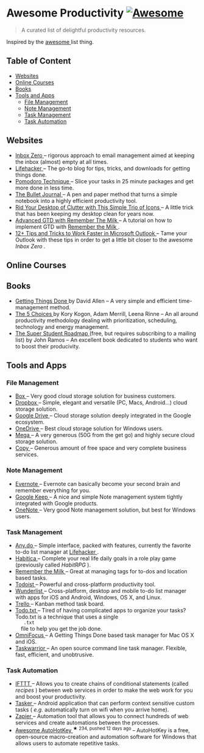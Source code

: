 <h1>
 Awesome Productivity
 <a href="https://github.com/sindresorhus/awesome">
  <img alt="Awesome" src="https://cdn.rawgit.com/sindresorhus/awesome/d7305f38d29fed78fa85652e3a63e154dd8e8829/media/badge.svg"/>
 </a>
</h1>
<blockquote>
 <p>
  A curated list of delightful productivity resources.
 </p>
</blockquote>
<p>
 Inspired by the
 <a href="https://github.com/sindresorhus/awesome">
  awesome
 </a>
 list thing.
</p>
<h2>
 Table of Content
</h2>
<ul>
 <li>
  <a href="#websites">
   Websites
  </a>
 </li>
 <li>
  <a href="#online-courses">
   Online Courses
  </a>
 </li>
 <li>
  <a href="#books">
   Books
  </a>
 </li>
 <li>
  <a href="#tools-and-apps">
   Tools and Apps
  </a>
  <ul>
   <li>
    <a href="#file-management">
     File Management
    </a>
   </li>
   <li>
    <a href="#note-management">
     Note Management
    </a>
   </li>
   <li>
    <a href="#task-management">
     Task Management
    </a>
   </li>
   <li>
    <a href="#task-automation">
     Task Automation
    </a>
   </li>
  </ul>
 </li>
</ul>
<h2>
 Websites
</h2>
<ul>
 <li>
  <a href="http://www.43folders.com/izero">
   Inbox Zero
  </a>
  – rigorous approach to email management aimed at keeping the inbox (almost) empty at all times.
 </li>
 <li>
  <a href="http://lifehacker.com/">
   Lifehacker
  </a>
  – The go-to blog for tips, tricks, and downloads for getting things done.
 </li>
 <li>
  <a href="http://pomodorotechnique.com/">
   Pomodoro Technique
  </a>
  – Slice your tasks in 25 minute packages and get more done in less time.
 </li>
 <li>
  <a href="http://bulletjournal.com/">
   The Bullet Journal
  </a>
  – A pen and paper method that turns a simple notebook into a highly efficient productivity tool.
 </li>
 <li>
  <a href="http://lifehacker.com/5901487/rid-your-desktop-of-clutter-with-this-simple-trio-of-icons">
   Rid Your Desktop of Clutter with This Simple Trio of Icons
  </a>
  – A little trick that has been keeping my desktop clean for years now.
 </li>
 <li>
  <a href="http://blog.rememberthemilk.com/post/116665489183/guest-post-advanced-gtd-with-remember-the-milk">
   Advanced GTD with Remember The Milk
  </a>
  – A tutorial on how to implement GTD with
  <a href="https://www.rememberthemilk.com">
   Remember the Milk
  </a>
  .
 </li>
 <li>
  <a href="http://lifehacker.com/12-tips-and-tricks-to-work-faster-in-microsoft-outlook-1540483009">
   12+ Tips and Tricks to Work Faster in Microsoft Outlook
  </a>
  – Tame your Outlook with these tips in order to get a little bit closer to the awesome
  <em>
   Inbox Zero
  </em>
  .
 </li>
</ul>
<h2>
 Online Courses
</h2>
<h2>
 Books
</h2>
<ul>
 <li>
  <a href="https://gettingthingsdone.com/store/product.php?productid=17035&cat=3&page">
   Getting Things Done
  </a>
  by David Allen – A very simple and efficient time-management method.
 </li>
 <li>
  <a href="http://books.simonandschuster.ca/The-5-Choices/Kory-Kogon/9781476711713">
   The 5 Choices
  </a>
  by Kory Kogon, Adam Merrill, Leena Rinne – An all around productivity methodology dealing with prioritization, scheduling, technology and energy management.
 </li>
 <li>
  <a href="http://thestudentpower.com/subscribe/">
   The Super Student Roadmap
  </a>
  (free, but requires subscribing to a mailing list) by John Ramos – An excellent book dedicated to students who want to boost their producivity.
 </li>
</ul>
<h2>
 Tools and Apps
</h2>
<h3>
 File Management
</h3>
<ul>
 <li>
  <a href="https://www.box.com">
   Box
  </a>
  – Very good cloud storage solution for business customers.
 </li>
 <li>
  <a href="https://www.dropbox.com">
   Dropbox
  </a>
  – Simple, elegant and versatile (PC, Macs, Android...) cloud storage solution.
 </li>
 <li>
  <a href="https://www.google.ca/drive/">
   Google Drive
  </a>
  – Cloud storage solution deeply integrated in the Google ecosystem.
 </li>
 <li>
  <a href="https://onedrive.live.com">
   OneDrive
  </a>
  – Best cloud storage solution for Windows users.
 </li>
 <li>
  <a href="https://mega.nz/">
   Mega
  </a>
  – A very generous (50G from the get go) and highly secure cloud storage solution.
 </li>
 <li>
  <a href="https://www.copy.com">
   Copy
  </a>
  – Generous amount of free space and very complete business services.
 </li>
</ul>
<h3>
 Note Management
</h3>
<ul>
 <li>
  <a href="https://evernote.com/">
   Evernote
  </a>
  – Evernote can basically become your second brain and remember everything for you.
 </li>
 <li>
  <a href="http://www.google.com/keep/">
   Google Keep
  </a>
  – A nice and simple Note management system tightly integrated with Google products.
 </li>
 <li>
  <a href="https://www.onenote.com/">
   OneNote
  </a>
  – Very good Note management solution, but best for Windows users.
 </li>
</ul>
<h3>
 Task Management
</h3>
<ul>
 <li>
  <a href="http://www.any.do/">
   Any.do
  </a>
  – Simple interface, packed with features, currently the favorite to-do list manager at
  <a href="http://lifehacker.com/5924093/five-best-to-do-list-managers">
   Lifehacker
  </a>
  .
 </li>
 <li>
  <a href="https://habitica.com">
   Habitica
  </a>
  – Complete your real life daily goals in a role play game (previously called
  <em>
   HabitRPG
  </em>
  ).
 </li>
 <li>
  <a href="https://www.rememberthemilk.com">
   Remember the Milk
  </a>
  – Great at managing tags for to-dos and location based tasks.
 </li>
 <li>
  <a href="https://todoist.com/">
   Todoist
  </a>
  – Powerful and cross-platform productivity tool.
 </li>
 <li>
  <a href="https://www.wunderlist.com/">
   Wunderlist
  </a>
  – Cross-platform, desktop and mobile to-do list manager with apps for iOS and Android, Windows, OS X, and Linux.
 </li>
 <li>
  <a href="https://trello.com">
   Trello
  </a>
  – Kanban method task board.
 </li>
 <li>
  <a href="http://todotxt.com/">
   Todo.txt
  </a>
  – Tired of having complicated apps to organize your tasks? Todo.txt is a technique that uses a single
  <code>
   .txt
  </code>
  file to help you get the job done.
 </li>
 <li>
  <a href="https://www.omnigroup.com/omnifocus">
   OmniFocus
  </a>
  – A Getting Things Done based task manager for Mac OS X and iOS.
 </li>
 <li>
  <a href="http://taskwarrior.org/">
   Taskwarrior
  </a>
  – An open source command line task manager. Flexible, fast, efficient, and unobtrusive.
 </li>
</ul>
<h3>
 Task Automation
</h3>
<ul>
 <li>
  <a href="https://ifttt.com">
   IFTTT
  </a>
  – Allows you to create chains of conditional statements (called
  <em>
   recipes
  </em>
  ) between web services in order to make the web work for you and boost your productivity.
 </li>
 <li>
  <a href="http://tasker.dinglisch.net/">
   Tasker
  </a>
  – Android application that can perform context sensitive custom tasks (
  <em>
   e.g.
  </em>
  automatically turn on wifi when you arrive home).
 </li>
 <li>
  <a href="https://zapier.com/">
   Zapier
  </a>
  – Automation tool that allows you to connect hundreds of web services and create automations between the processes.
 </li>
 <li>
  <a href="https://github.com/ahkscript/awesome-AutoHotkey">
   Awesome AutoHotKey
  </a>
  <sup>
   &#9733 234, pushed 12 days ago
  </sup>
  – AutoHotKey is a free, open-source macro-creation and automation software for Windows that allows users to automate repetitive tasks.
 </li>
</ul>
